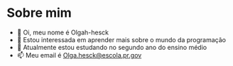  # Sobre mim

- 👋 Oi, meu nome é Olgah-hesck 
- 👀 Estou interessada em aprender mais sobre o mundo da programação  
- 🌱 Atualmente estou estudando no segundo ano do ensino médio 
- 📫 Meu email é Olga.hesck@escola.pr.gov 

<!---
Olgah-hesck/Olgah-hesck is a ✨ special ✨ repository because its `README.md` (this file) appears on your GitHub profile.
You can click the Preview link to take a look at your changes.
--->
